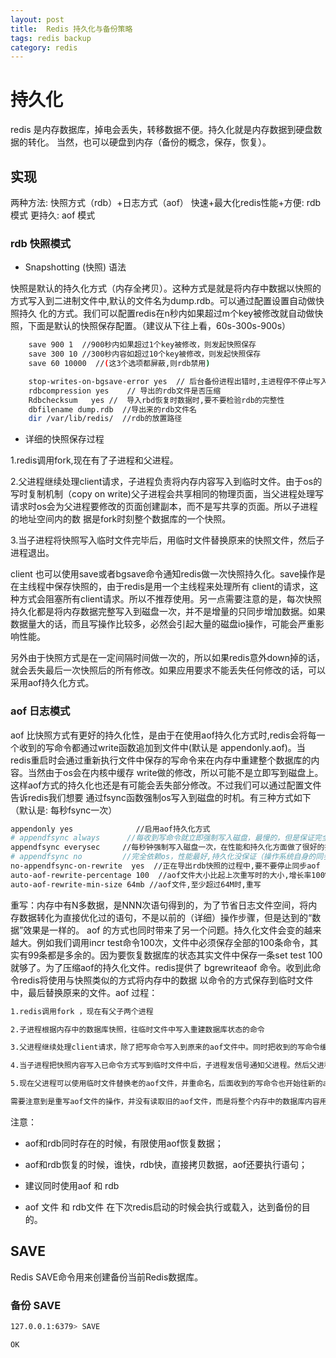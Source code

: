 ```yaml
---
layout: post
title:  Redis 持久化与备份策略
tags: redis backup
category: redis
---
```



# 持久化

redis 是内存数据库，掉电会丢失，转移数据不便。持久化就是内存数据到硬盘数据的转化。 当然，也可以硬盘到内存（备份的概念，保存，恢复）。


## 实现

两种方法: 快照方式（rdb）+日志方式（aof） 快速+最大化redis性能+方便: rdb 模式 更持久: aof 模式

### rdb 快照模式

- Snapshotting (快照) 语法

快照是默认的持久化方式（内存全拷贝）。这种方式是就是将内存中数据以快照的方式写入到二进制文件中,默认的文件名为dump.rdb。可以通过配置设置自动做快照持久 化的方式。我们可以配置redis在n秒内如果超过m个key被修改就自动做快照，下面是默认的快照保存配置。（建议从下往上看，60s-300s-900s）

```sh
    save 900 1  //900秒内如果超过1个key被修改，则发起快照保存
    save 300 10 //300秒内容如超过10个key被修改，则发起快照保存
    save 60 10000  //(这3个选项都屏蔽,则rdb禁用)

    stop-writes-on-bgsave-error yes  // 后台备份进程出错时,主进程停不停止写入
    rdbcompression yes    // 导出的rdb文件是否压缩
    Rdbchecksum   yes //  导入rbd恢复时数据时,要不要检验rdb的完整性
    dbfilename dump.rdb  //导出来的rdb文件名
    dir /var/lib/redis/  //rdb的放置路径
```

- 详细的快照保存过程

1.redis调用fork,现在有了子进程和父进程。

2.父进程继续处理client请求，子进程负责将内存内容写入到临时文件。由于os的写时复制机制（copy on write)父子进程会共享相同的物理页面，当父进程处理写请求时os会为父进程要修改的页面创建副本，而不是写共享的页面。所以子进程的地址空间内的数 据是fork时刻整个数据库的一个快照。

3.当子进程将快照写入临时文件完毕后，用临时文件替换原来的快照文件，然后子进程退出。

client 也可以使用save或者bgsave命令通知redis做一次快照持久化。save操作是在主线程中保存快照的，由于redis是用一个主线程来处理所有 client的请求，这种方式会阻塞所有client请求。所以不推荐使用。另一点需要注意的是，每次快照持久化都是将内存数据完整写入到磁盘一次，并不是增量的只同步增加数据。如果数据量大的话，而且写操作比较多，必然会引起大量的磁盘io操作，可能会严重影响性能。

另外由于快照方式是在一定间隔时间做一次的，所以如果redis意外down掉的话，就会丢失最后一次快照后的所有修改。如果应用要求不能丢失任何修改的话，可以采用aof持久化方式。

### aof 日志模式

aof 比快照方式有更好的持久化性，是由于在使用aof持久化方式时,redis会将每一个收到的写命令都通过write函数追加到文件中(默认是 appendonly.aof)。当redis重启时会通过重新执行文件中保存的写命令来在内存中重建整个数据库的内容。当然由于os会在内核中缓存 write做的修改，所以可能不是立即写到磁盘上。这样aof方式的持久化也还是有可能会丢失部分修改。不过我们可以通过配置文件告诉redis我们想要 通过fsync函数强制os写入到磁盘的时机。有三种方式如下（默认是: 每秒fsync一次）

```sh
appendonly yes              //启用aof持久化方式
# appendfsync always      //每收到写命令就立即强制写入磁盘，最慢的，但是保证完全的持久化，不推荐使用
appendfsync everysec     //每秒钟强制写入磁盘一次，在性能和持久化方面做了很好的折中，推荐
# appendfsync no         //完全依赖os，性能最好,持久化没保证（操作系统自身的同步）
no-appendfsync-on-rewrite  yes  //正在导出rdb快照的过程中,要不要停止同步aof
auto-aof-rewrite-percentage 100  //aof文件大小比起上次重写时的大小,增长率100%时,重写
auto-aof-rewrite-min-size 64mb //aof文件,至少超过64M时,重写
```

重写：内存中有N多数据，是NNN次语句得到的，为了节省日志文件空间，将内存数据转化为直接优化过的语句，不是以前的（详细）操作步骤，但是达到的“数据”效果是一样的。 aof 的方式也同时带来了另一个问题。持久化文件会变的越来越大。例如我们调用incr test命令100次，文件中必须保存全部的100条命令，其实有99条都是多余的。因为要恢复数据库的状态其实文件中保存一条set test 100就够了。为了压缩aof的持久化文件。redis提供了 bgrewriteaof 命令。收到此命令redis将使用与快照类似的方式将内存中的数据 以命令的方式保存到临时文件中，最后替换原来的文件。aof 过程：

```sh
1.redis调用fork ，现在有父子两个进程

2.子进程根据内存中的数据库快照，往临时文件中写入重建数据库状态的命令

3.父进程继续处理client请求，除了把写命令写入到原来的aof文件中。同时把收到的写命令缓存起来。这样就能保证如果子进程重写失败的话并不会出问题。

4.当子进程把快照内容写入已命令方式写到临时文件中后，子进程发信号通知父进程。然后父进程把缓存的写命令也写入到临时文件。

5.现在父进程可以使用临时文件替换老的aof文件，并重命名，后面收到的写命令也开始往新的aof文件中追加。

需要注意到是重写aof文件的操作，并没有读取旧的aof文件，而是将整个内存中的数据库内容用命令的方式重写了一个新的aof文件,这点和快照有点类似。
```

注意：

* aof和rdb同时存在的时候，有限使用aof恢复数据；

* aof和rdb恢复的时候，谁快，rdb快，直接拷贝数据，aof还要执行语句；

* 建议同时使用aof 和 rdb

* aof 文件 和 rdb文件 在下次redis启动的时候会执行或载入，达到备份的目的。


## SAVE
Redis SAVE命令用来创建备份当前Redis数据库。

### 备份 SAVE

```sh
127.0.0.1:6379> SAVE

OK
```
